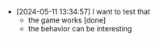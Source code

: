 - [2024-05-11 13:34:57] I want to test that
    - the game works [done]
    - the behavior can be interesting